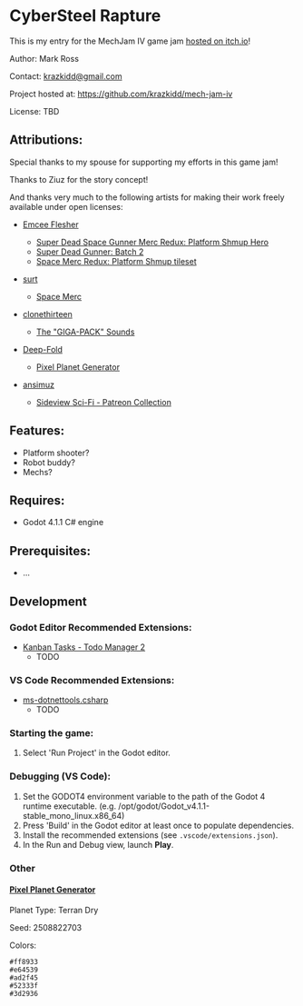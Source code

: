 # CyberSteel Rapture

This is my entry for the MechJam IV game jam [hosted on itch.io](https://itch.io/jam/mechjam4)!

Author: Mark Ross

Contact: krazkidd@gmail.com

Project hosted at: https://github.com/krazkidd/mech-jam-iv

License: TBD

## Attributions:

Special thanks to my spouse for supporting my efforts in this game jam!

Thanks to Ziuz for the story concept!

And thanks very much to the following artists for making their work freely available under open licenses:

- [Emcee Flesher](https://opengameart.org/users/emcee-flesher)

  - [Super Dead Space Gunner Merc Redux: Platform Shmup Hero](https://opengameart.org/content/super-dead-space-gunner-merc-redux-platform-shmup-hero)
  - [Super Dead Gunner: Batch 2](https://opengameart.org/content/super-dead-gunner-batch-2)
  - [Space Merc Redux: Platform Shmup tileset](https://opengameart.org/content/space-merc-redux-platform-shmup-tileset)

- [surt](https://opengameart.org/users/surt)

  - [Space Merc](https://opengameart.org/content/space-merc)

- [clonethirteen](https://itch.io/profile/clonethirteen)

  - [The "GIGA-PACK" Sounds](https://clonethirteen.itch.io/giga-pack)

- [Deep-Fold](https://itch.io/profile/deep-fold)

  - [Pixel Planet Generator](https://deep-fold.itch.io/pixel-planet-generator)

- [ansimuz](https://itch.io/profile/ansimuz)
  - [Sideview Sci-Fi - Patreon Collection](https://ansimuz.itch.io/sideview-sci-fi)

## Features:

- Platform shooter?
- Robot buddy?
- Mechs?

## Requires:

- Godot 4.1.1 C# engine

## Prerequisites:

- ...

## Development

### Godot Editor Recommended Extensions:

- [Kanban Tasks - Todo Manager 2](https://godotengine.org/asset-library/asset/1474)
  - TODO

### VS Code Recommended Extensions:

- [ms-dotnettools.csharp](https://marketplace.visualstudio.com/items?itemName=ms-dotnettools.csharp)
  - TODO

### Starting the game:

1. Select 'Run Project' in the Godot editor.

### Debugging (VS Code):

1. Set the GODOT4 environment variable to the path of the Godot 4 runtime executable.
   (e.g. /opt/godot/Godot_v4.1.1-stable_mono_linux.x86_64)
2. Press 'Build' in the Godot editor at least once to populate dependencies.
3. Install the recommended extensions (see `.vscode/extensions.json`).
4. In the Run and Debug view, launch **Play**.

### Other

#### [Pixel Planet Generator](https://deep-fold.itch.io/pixel-planet-generator)

Planet Type: Terran Dry

Seed: 2508822703

Colors:

```Text
#ff8933
#e64539
#ad2f45
#52333f
#3d2936
```
